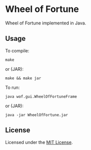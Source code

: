# Wheel of Fortune

Wheel of Fortune implemented in Java.

## Usage

To compile:

    make

or (JAR):

    make && make jar

To run:

    java wof.gui.WheelOfFortuneFrame

or (JAR):

    java -jar WheelOfFortune.jar

## License

Licensed under the [MIT License](http://www.opensource.org/licenses/MIT).
